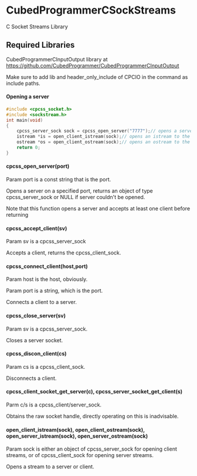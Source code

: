 # CubedProgrammerCSockStreams
C Socket Streams Library
## Required Libraries
CubedProgrammerCInputOutput library at https://github.com/CubedProgrammer/CubedProgrammerCInputOutput

Make sure to add lib and header_only_include of CPCIO in the command as include paths.
#### Opening a server
```c
#include <cpcss_socket.h>
#include <sockstream.h>
int main(void)
{
    cpcss_server_sock sock = cpcss_open_server("7777");// opens a server on port 7777 and accepts a client
    istream *is = open_client_istream(sock);// opens an istream to the client
    ostream *os = open_client_ostream(sock);// opens an ostream to the client
    return 0;
}
```

#### cpcss_open_server(port)
Param port is a const string that is the port.

Opens a server on a specified port, returns an object of type cpcss_server_sock or NULL if server couldn't be opened.

Note that this function opens a server and accepts at least one client before returning
#### cpcss_accept_client(sv)
Param sv is a cpcss_server_sock

Accepts a client, returns the cpcss_client_sock.
#### cpcss_connect_client(host,port)
Param host is the host, obviously.

Param port is a string, which is the port.

Connects a client to a server.
#### cpcss_close_server(sv)
Param sv is a cpcss_server_sock.

Closes a server socket.
#### cpcss_discon_client(cs)
Param cs is a cpcss_client_sock.

Disconnects a client.
#### cpcss_client_socket_get_server(c), cpcss_server_socket_get_client(s)
Parm c/s is a cpcss_client/server_sock.

Obtains the raw socket handle, directly operating on this is inadvisable.
#### open_client_istream(sock), open_client_ostream(sock), open_server_istream(sock), open_server_ostream(sock)
Param sock is either an object of cpcss_server_sock for opening client streams, or of cpcss_client_sock for opening server streams.

Opens a stream to a server or client.










